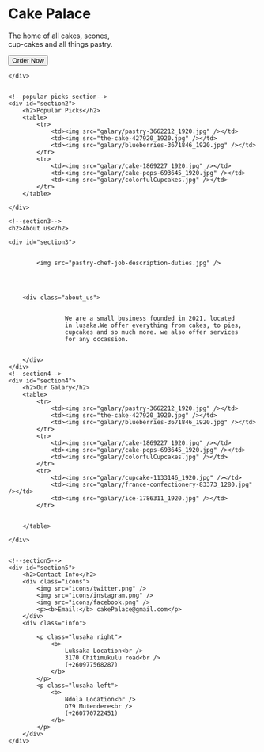<!DOCTYPE html>
<html>
<head>
    <meta charset="utf-8" />
    <title>Bakery landing page</title>
    <link href="landingPage.css" rel="stylesheet" type="text/css"/>
    
</head>
<body>
    <div id="body">
    <!-- the first part of the landing page-->
    <div id="section1">
        <div class="opacity_div">
            <h1 class="title">Cake Palace</h1>
            <p class="motto">
                The home of all cakes, scones, <br />cup-cakes and all things
                pastry.
            </p>
            <button class="order_button">Order Now</button>
        </div>

    </div>
    
    
    <!--popular picks section-->
    <div id="section2">
        <h2>Popular Picks</h2>
        <table>
            <tr>
                <td><img src="galary/pastry-3662212_1920.jpg" /></td>
                <td><img src="the-cake-427920_1920.jpg" /></td>
                <td><img src="galary/blueberries-3671846_1920.jpg" /></td>
            </tr>
            <tr>
                <td><img src="galary/cake-1869227_1920.jpg" /></td>
                <td><img src="galary/cake-pops-693645_1920.jpg" /></td>
                <td><img src="galary/colorfulCupcakes.jpg" /></td>
            </tr>
        </table>

    </div>

    <!--section3-->
    <h2>About us</h2>

    <div id="section3">

    
            <img src="pastry-chef-job-description-duties.jpg" />

        
        
    
        <div class="about_us">
                

                    We are a small business founded in 2021, located
                    in lusaka.We offer everything from cakes, to pies,
                    cupcakes and so much more. we also offer services
                    for any occassion.
                
            
        </div>
    </div>
    <!--section4-->
    <div id="section4">
        <h2>Our Galary</h2>
        <table>
            <tr>
                <td><img src="galary/pastry-3662212_1920.jpg" /></td>
                <td><img src="the-cake-427920_1920.jpg" /></td>
                <td><img src="galary/blueberries-3671846_1920.jpg" /></td>
            </tr>
            <tr>
                <td><img src="galary/cake-1869227_1920.jpg" /></td>
                <td><img src="galary/cake-pops-693645_1920.jpg" /></td>
                <td><img src="galary/colorfulCupcakes.jpg" /></td>
            </tr>
            <tr>
                <td><img src="galary/cupcake-1133146_1920.jpg" /></td>
                <td><img src="galary/france-confectionery-83373_1280.jpg" /></td>
                <td><img src="galary/ice-1786311_1920.jpg" /></td>
            </tr>


        </table>

    </div>
     
        
    <!--section5-->
    <div id="section5">
        <h2>Contact Info</h2>
        <div class="icons">
            <img src="icons/twitter.png" />
            <img src="icons/instagram.png" />
            <img src="icons/facebook.png" />
            <p><b>Email:</b> cakePalace@gmail.com</p>
        </div>
        <div class="info">

            <p class="lusaka right">
                <b>
                    Luksaka Location<br />
                    3170 Chitimukulu road<br />
                    (+260977568287)
                </b>
            </p>
            <p class="lusaka left">
                <b>
                    Ndola Location<br />
                    D79 Mutendere<br />
                    (+260770722451)
                </b>
            </p>
        </div>
    </div>
   </div>   
</body>
</html>
